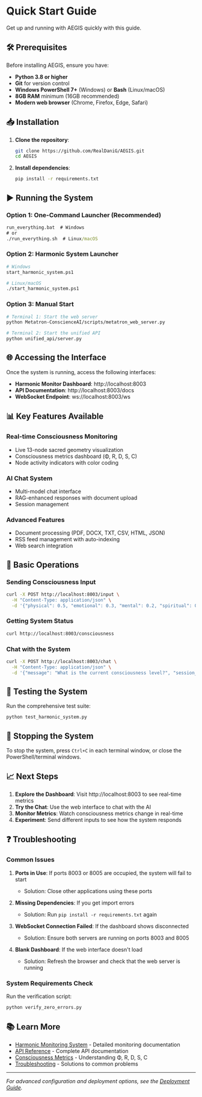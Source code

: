 # Quick Start Guide

Get up and running with AEGIS quickly with this guide.

## 🛠️ Prerequisites

Before installing AEGIS, ensure you have:

- **Python 3.8 or higher**
- **Git** for version control
- **Windows PowerShell 7+** (Windows) or **Bash** (Linux/macOS)
- **8GB RAM** minimum (16GB recommended)
- **Modern web browser** (Chrome, Firefox, Edge, Safari)

## 📥 Installation

1. **Clone the repository**:
   ```bash
   git clone https://github.com/RealDaniG/AEGIS.git
   cd AEGIS
   ```

2. **Install dependencies**:
   ```bash
   pip install -r requirements.txt
   ```

## ▶️ Running the System

### Option 1: One-Command Launcher (Recommended)
```cmd
run_everything.bat  # Windows
# or
./run_everything.sh  # Linux/macOS
```

### Option 2: Harmonic System Launcher
```bash
# Windows
start_harmonic_system.ps1

# Linux/macOS
./start_harmonic_system.ps1
```

### Option 3: Manual Start
```bash
# Terminal 1: Start the web server
python Metatron-ConscienceAI/scripts/metatron_web_server.py

# Terminal 2: Start the unified API
python unified_api/server.py
```

## 🌐 Accessing the Interface

Once the system is running, access the following interfaces:

- **Harmonic Monitor Dashboard**: http://localhost:8003
- **API Documentation**: http://localhost:8003/docs
- **WebSocket Endpoint**: ws://localhost:8003/ws

## 📊 Key Features Available

### Real-time Consciousness Monitoring
- Live 13-node sacred geometry visualization
- Consciousness metrics dashboard (Φ, R, D, S, C)
- Node activity indicators with color coding

### AI Chat System
- Multi-model chat interface
- RAG-enhanced responses with document upload
- Session management

### Advanced Features
- Document processing (PDF, DOCX, TXT, CSV, HTML, JSON)
- RSS feed management with auto-indexing
- Web search integration

## 🔧 Basic Operations

### Sending Consciousness Input
```bash
curl -X POST http://localhost:8003/input \
  -H "Content-Type: application/json" \
  -d '{"physical": 0.5, "emotional": 0.3, "mental": 0.2, "spiritual": 0.1, "temporal": 0.4}'
```

### Getting System Status
```bash
curl http://localhost:8003/consciousness
```

### Chat with the System
```bash
curl -X POST http://localhost:8003/chat \
  -H "Content-Type: application/json" \
  -d '{"message": "What is the current consciousness level?", "session_id": "default"}'
```

## 🧪 Testing the System

Run the comprehensive test suite:
```bash
python test_harmonic_system.py
```

## 🛑 Stopping the System

To stop the system, press `Ctrl+C` in each terminal window, or close the PowerShell/terminal windows.

## 📈 Next Steps

1. **Explore the Dashboard**: Visit http://localhost:8003 to see real-time metrics
2. **Try the Chat**: Use the web interface to chat with the AI
3. **Monitor Metrics**: Watch consciousness metrics change in real-time
4. **Experiment**: Send different inputs to see how the system responds

## ❓ Troubleshooting

### Common Issues

1. **Ports in Use**: If ports 8003 or 8005 are occupied, the system will fail to start
   - Solution: Close other applications using these ports

2. **Missing Dependencies**: If you get import errors
   - Solution: Run `pip install -r requirements.txt` again

3. **WebSocket Connection Failed**: If the dashboard shows disconnected
   - Solution: Ensure both servers are running on ports 8003 and 8005

4. **Blank Dashboard**: If the web interface doesn't load
   - Solution: Refresh the browser and check that the web server is running

### System Requirements Check

Run the verification script:
```bash
python verify_zero_errors.py
```

## 📚 Learn More

- [Harmonic Monitoring System](Harmonic-Monitoring-System) - Detailed monitoring documentation
- [API Reference](API-Reference) - Complete API documentation
- [Consciousness Metrics](Consciousness-Metrics) - Understanding Φ, R, D, S, C
- [Troubleshooting](Troubleshooting) - Solutions to common problems

---
*For advanced configuration and deployment options, see the [Deployment Guide](Deployment-Guide).*